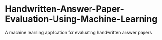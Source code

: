 # Handwritten-Answer-Paper-Evaluation-Using-Machine-Learning
A machine learning application for evaluating handwritten answer papers
